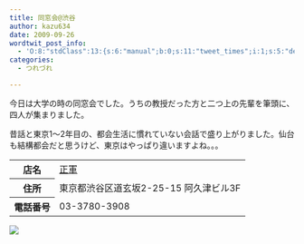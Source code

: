 ```yaml
---
title: 同窓会@渋谷
author: kazu634
date: 2009-09-26
wordtwit_post_info:
  - 'O:8:"stdClass":13:{s:6:"manual";b:0;s:11:"tweet_times";i:1;s:5:"delay";i:0;s:7:"enabled";i:1;s:10:"separation";s:2:"60";s:7:"version";s:3:"3.7";s:14:"tweet_template";b:0;s:6:"status";i:2;s:6:"result";a:0:{}s:13:"tweet_counter";i:2;s:13:"tweet_log_ids";a:1:{i:0;i:4799;}s:9:"hash_tags";a:0:{}s:8:"accounts";a:1:{i:0;s:7:"kazu634";}}'
categories:
  - つれづれ

---
```

<div class="section">
<p>
    今日は大学の時の同窓会でした。うちの教授だった方と二つ上の先輩を筆頭に、四人が集まりました。
</p>
  
<p>
    昔話と東京1～2年目の、都会生活に慣れていない会話で盛り上がりました。仙台も結構都会だと思うけど、東京はやっぱり違いますよね。。。
</p>
  
<table>
<tr>
<th>
        店名
</th>
      
<td>
<a href="http://www.hotpepper.jp/strJ000062726/?vos=nhppalsa000016" onclick="__gaTracker('send', 'event', 'outbound-article', 'http://www.hotpepper.jp/strJ000062726/?vos=nhppalsa000016', '正軍');" target="_blank">正軍</a>
</td>
</tr>
    
<tr>
<th>
        住所
</th>
      
<td>
        東京都渋谷区道玄坂2-25-15 阿久津ビル3F
</td>
</tr>
    
<tr>
<th>
        電話番号
</th>
      
<td>
        03-3780-3908
</td>
</tr>
</table>
  
<p>
</p>
  
<p>
<a href="http://flickr.com/photos/42332031@N02/3955756606/" onclick="__gaTracker('send', 'event', 'outbound-article', 'http://flickr.com/photos/42332031@N02/3955756606/', '');" title="同窓会"><img src="http://farm4.static.flickr.com/3471/3955756606_8e90852e93.jpg" /></a>
</p>
</div>
